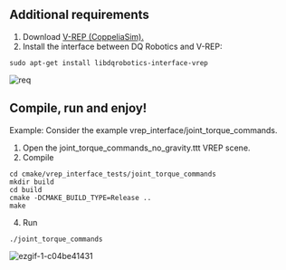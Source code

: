 ## Additional requirements

1. Download [V-REP (CoppeliaSim).](https://www.coppeliarobotics.com/)
2. Install the interface between DQ Robotics and V-REP:

```shell
sudo apt-get install libdqrobotics-interface-vrep
```

![req](https://user-images.githubusercontent.com/23158313/158897518-a61bf680-9836-4aa8-9f66-95c05fd35f90.gif)

## Compile, run and enjoy!

Example: Consider the example vrep_interface/joint_torque_commands.
1. Open the joint_torque_commands_no_gravity.ttt VREP scene. 
2. Compile
 
```shell
cd cmake/vrep_interface_tests/joint_torque_commands
mkdir build
cd build
cmake -DCMAKE_BUILD_TYPE=Release ..
make
```

4. Run
 
```shell
./joint_torque_commands 
```


![ezgif-1-c04be41431](https://user-images.githubusercontent.com/23158313/158247464-945cb68b-d1ef-4d57-a6f9-601d92f91aaf.gif)
